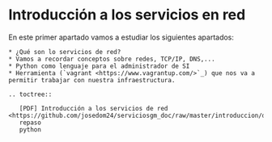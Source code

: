 # Introducción a los servicios en red


En este primer apartado vamos a estudiar los siguientes apartados:

	* ¿Qué son lo servicios de red?
	* Vamos a recordar conceptos sobre redes, TCP/IP, DNS,...
	* Python como lenguaje para el administrador de SI
	* Herramienta (`vagrant <https://www.vagrantup.com/>`_) que nos va a permitir trabajar con nuestra infraestructura.


```eval_rst
.. toctree::
   
   [PDF] Introducción a los servicios de red <https://github.com/josedom24/serviciosgm_doc/raw/master/introduccion/doc/servicios_en_red.pdf>
   repaso
   python

```
   
